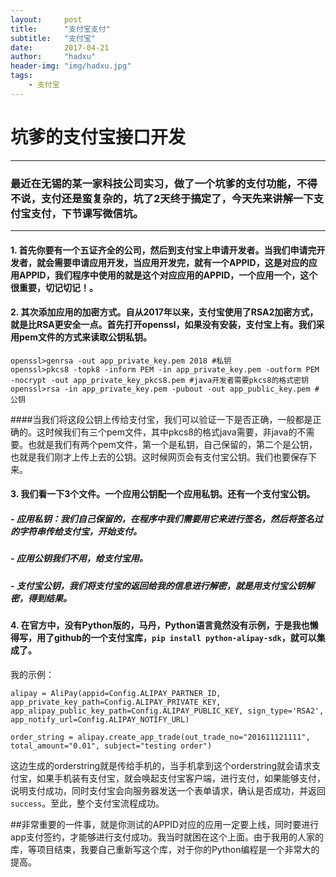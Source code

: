 ```yaml
---
layout:     post
title:      "支付宝支付"
subtitle:   "支付宝"
date:       2017-04-21
author:     "hadxu"
header-img: "img/hadxu.jpg"
tags:
    - 支付宝
---
```


# 坑爹的支付宝接口开发

----------
### 最近在无锡的某一家科技公司实习，做了一个坑爹的支付功能，不得不说，支付还是蛮复杂的，坑了2天终于搞定了，今天先来讲解一下支付宝支付，下节课写微信坑。

----------
#### 1. 首先你要有一个五证齐全的公司，然后到支付宝上申请开发者。当我们申请完开发者，就会需要申请应用开发，当应用开发完，就有一个APPID，这是对应的应用APPID，我们程序中使用的就是这个对应应用的APPID，一个应用一个，这个很重要，切记切记！。
#### 2. 其次添加应用的加密方式。自从2017年以来，支付宝使用了RSA2加密方式，就是比RSA更安全一点。首先打开openssl，如果没有安装，支付宝上有。我们采用pem文件的方式来读取公钥私钥。

	openssl>genrsa -out app_private_key.pem 2018 #私钥
	openssl>pkcs8 -topk8 -inform PEM -in app_private_key.pem -outform PEM -nocrypt -out app_private_key_pkcs8.pem #java开发者需要pkcs8的格式密钥
	openssl>rsa -in app_private_key.pem -pubout -out app_public_key.pem #公钥
####当我们将这段公钥上传给支付宝，我们可以验证一下是否正确，一般都是正确的。这时候我们有三个pem文件，其中pkcs8的格式java需要，非java的不需要。也就是我们有两个pem文件，第一个是私钥，自己保留的，第二个是公钥，也就是我们刚才上传上去的公钥。这时候网页会有支付宝公钥。我们也要保存下来。

#### 3. 我们看一下3个文件。一个应用公钥配一个应用私钥。还有一个支付宝公钥。

##### - 应用私钥：我们自己保留的，在程序中我们需要用它来进行签名，然后将签名过的字符串传给支付宝，开始支付。
##### - 应用公钥我们不用，给支付宝用。
##### - 支付宝公钥，我们将支付宝的返回给我的信息进行解密，就是用支付宝公钥解密，得到结果。

#### 4. 在官方中，没有Python版的，马丹，Python语言竟然没有示例，于是我也懒得写，用了github的一个支付宝库，`pip install python-alipay-sdk`，就可以集成了。

我的示例：

    alipay = AliPay(appid=Config.ALIPAY_PARTNER_ID, app_private_key_path=Config.ALIPAY_PRIVATE_KEY,
    app_alipay_public_key_path=Config.ALIPAY_PUBLIC_KEY, sign_type='RSA2',
    app_notify_url=Config.ALIPAY_NOTIFY_URL)
    
    order_string = alipay.create_app_trade(out_trade_no="201611121111", total_amount="0.01", subject="testing order")

这边生成的orderstring就是传给手机的，当手机拿到这个orderstring就会请求支付宝，如果手机装有支付宝，就会唤起支付宝客户端，进行支付，如果能够支付，说明支付成功，同时支付宝会向服务器发送一个表单请求，确认是否成功，并返回`success`。至此，整个支付宝流程成功。

##非常重要的一件事，就是你测试的APPID对应的应用一定要上线，同时要进行app支付签约，才能够进行支付成功。我当时就困在这个上面。由于我用的人家的库，等项目结束，我要自己重新写这个库，对于你的Python编程是一个非常大的提高。